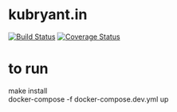 # kubryant.in
[![Build Status](https://travis-ci.org/kubryant/kubryant.in.svg?branch=master)](https://travis-ci.org/kubryant/kubryant.in)
[![Coverage Status](https://coveralls.io/repos/github/kubryant/kubryant.in/badge.svg?branch=master)](https://coveralls.io/github/kubryant/kubryant.in?branch=master)

# to run
make install  
docker-compose -f docker-compose.dev.yml up
